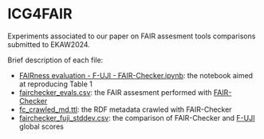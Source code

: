 # ICG4FAIR
Experiments associated to our paper on FAIR assesment tools comparisons submitted to EKAW2024. 

Brief description of each file: 
- [FAIRness evaluation - F-UJI - FAIR-Checker.ipynb](FAIRness%20evaluation%20-%20F-UJI%20-%20FAIR-Checker.ipynb): the notebook aimed at reproducing Table 1
- [fairchecker_evals.csv](fairchecker_evals.csv): the FAIR assesment performed with [FAIR-Checker](https://fair-checker.france-bioinformatique.fr)
- [fc_crawled_md.ttl](fc_crawled_md.ttl): the RDF metadata crawled with FAIR-Checker
- [fairchecker_fuji_stddev.csv](fairchecker_fuji_stddev.csv): the comparison of FAIR-Checker and [F-UJI](https://www.f-uji.net) global scores
